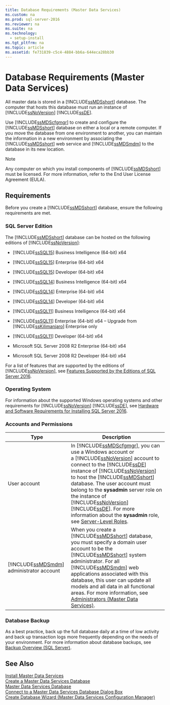 ```yaml
---
title: Database Requirements (Master Data Services)
ms.custom: na
ms.prod: sql-server-2016
ms.reviewer: na
ms.suite: na
ms.technology: 
  - setup-install
ms.tgt_pltfrm: na
ms.topic: article
ms.assetid: fe731839-c5c4-4884-bb6a-644eca28bb30
---
```

# Database Requirements (Master Data Services)
  All master data is stored in a [!INCLUDE[ssMDSshort](../../Token\Other/ssMDSshort_md.md)] database. The computer that hosts this database must run an instance of [!INCLUDE[ssNoVersion](../../Token\Other/ssNoVersion_md.md)] [!INCLUDE[ssDE](../../Token\Other/ssDE_md.md)].  
  
 Use [!INCLUDE[ssMDScfgmgr](../../Token\Other/ssMDScfgmgr_md.md)] to create and configure the [!INCLUDE[ssMDSshort](../../Token\Other/ssMDSshort_md.md)] database on either a local or a remote computer. If you move the database from one environment to another, you can maintain the information in a new environment by associating the [!INCLUDE[ssMDSshort](../../Token\Other/ssMDSshort_md.md)] web service and [!INCLUDE[ssMDSmdm](../../Token\Other/ssMDSmdm_md.md)] to the database in its new location.  
  
> [!NOTE]  
>  Any computer on which you install components of [!INCLUDE[ssMDSshort](../../Token\Other/ssMDSshort_md.md)] must be licensed. For more information, refer to the End User License Agreement \(EULA\).  
  
## Requirements  
 Before you create a [!INCLUDE[ssMDSshort](../../Token\Other/ssMDSshort_md.md)] database, ensure the following requirements are met.  
  
### SQL Server Edition  
 The [!INCLUDE[ssMDSshort](../../Token\Other/ssMDSshort_md.md)] database can be hosted on the following editions of [!INCLUDE[ssNoVersion](../../Token\Other/ssNoVersion_md.md)]:  
  
-   [!INCLUDE[ssSQL15](../../Token\Other/ssSQL15_md.md)] Business Intelligence \(64\-bit\) x64  
  
-   [!INCLUDE[ssSQL15](../../Token\Other/ssSQL15_md.md)] Enterprise \(64\-bit\) x64  
  
-   [!INCLUDE[ssSQL15](../../Token\Other/ssSQL15_md.md)] Developer \(64\-bit\) x64  
  
-   [!INCLUDE[ssSQL14](../../Token\Other/ssSQL14_md.md)] Business Intelligence \(64\-bit\) x64  
  
-   [!INCLUDE[ssSQL14](../../Token\Other/ssSQL14_md.md)] Enterprise \(64\-bit\) x64  
  
-   [!INCLUDE[ssSQL14](../../Token\Other/ssSQL14_md.md)] Developer \(64\-bit\) x64  
  
-   [!INCLUDE[ssSQL11](../../Token\Other/ssSQL11_md.md)] Business Intelligence \(64\-bit\) x64  
  
-   [!INCLUDE[ssSQL11](../../Token\Other/ssSQL11_md.md)] Enterprise \(64\-bit\) x64 – Upgrade from [!INCLUDE[ssKilimanjaro](../../Token\Other/ssKilimanjaro_md.md)] Enterprise only  
  
-   [!INCLUDE[ssSQL11](../../Token\Other/ssSQL11_md.md)] Developer \(64\-bit\) x64  
  
-   Microsoft SQL Server 2008 R2 Enterprise \(64\-bit\) x64  
  
-   Microsoft SQL Server 2008 R2 Developer \(64\-bit\) x64  
  
 For a list of features that are supported by the editions of [!INCLUDE[ssNoVersion](../../Token\Other/ssNoVersion_md.md)], see [Features Supported by the Editions of SQL Server 2016](../../Topics\TopicNameNotContainA/Features-Supported-by-the-Editions-of-SQL-Server-2016.md).  
  
### Operating System  
 For information about the supported Windows operating systems and other requirements for [!INCLUDE[ssNoVersion](../../Token\Other/ssNoVersion_md.md)] [!INCLUDE[ssDE](../../Token\Other/ssDE_md.md)], see [Hardware and Software Requirements for Installing SQL Server 2016](../../Topics\TopicNameNotContainA/Hardware-and-Software-Requirements-for-Installing-SQL-Server-2016.md).  
  
### Accounts and Permissions  
  
|Type|Description|  
|----------|-----------------|  
|User account|In [!INCLUDE[ssMDScfgmgr](../../Token\Other/ssMDScfgmgr_md.md)], you can use a Windows account or a [!INCLUDE[ssNoVersion](../../Token\Other/ssNoVersion_md.md)] account to connect to the [!INCLUDE[ssDE](../../Token\Other/ssDE_md.md)] instance of [!INCLUDE[ssNoVersion](../../Token\Other/ssNoVersion_md.md)] to host the [!INCLUDE[ssMDSshort](../../Token\Other/ssMDSshort_md.md)] database. The user account must belong to the **sysadmin** server role on the instance of [!INCLUDE[ssNoVersion](../../Token\Other/ssNoVersion_md.md)] [!INCLUDE[ssDE](../../Token\Other/ssDE_md.md)]. For more information about the **sysadmin** role, see [Server-Level Roles](../../Topics\TopicNameNotContainA/Server-Level-Roles.md).|  
|[!INCLUDE[ssMDSmdm](../../Token\Other/ssMDSmdm_md.md)] administrator account|When you create a [!INCLUDE[ssMDSshort](../../Token\Other/ssMDSshort_md.md)] database, you must specify a domain user account to be the [!INCLUDE[ssMDSshort](../../Token\Other/ssMDSshort_md.md)] system administrator. For all [!INCLUDE[ssMDSmdm](../../Token\Other/ssMDSmdm_md.md)] web applications associated with this database, this user can update all models and all data in all functional areas. For more information, see [Administrators &#40;Master Data Services&#41;](../../Topics\TopicNameNotContainA/Administrators--Master-Data-Services-.md).|  
  
### Database Backup  
 As a best practice, back up the full database daily at a time of low activity and back up transaction logs more frequently depending on the needs of your environment. For more information about database backups, see [Backup Overview &#40;SQL Server&#41;](../../Topics\TopicNameNotContainA/Backup-Overview--SQL-Server-.md).  
  
## See Also  
 [Install Master Data Services](../../Topics\TopicNameNotContainA/Install-Master-Data-Services.md)   
 [Create a Master Data Services Database](../../Topics\TopicNameContainA/Create-a-Master-Data-Services-Database.md)   
 [Master Data Services Database](../../Topics\TopicNameNotContainA/Master-Data-Services-Database.md)   
 [Connect to a Master Data Services Database Dialog Box](../../Topics\TopicNameContainA/Connect-to-a-Master-Data-Services-Database-Dialog-Box.md)   
 [Create Database Wizard &#40;Master Data Services Configuration Manager&#41;](../../Topics\TopicNameNotContainA/Create-Database-Wizard--Master-Data-Services-Configuration-Manager-.md)  
  
  